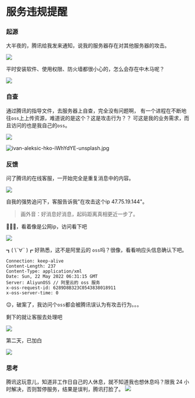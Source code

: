 # 服务违规提醒

### 起源

大半夜的，腾讯给我发来通知，说我的服务器存在对其他服务器的攻击。

![](https://fudongdong-statics.oss-cn-beijing.aliyuncs.com/images/20220522/f491a1eeca17497f90f6ce4a0ee6fba8.png?x-oss-process=style/z.wiki)

平时安装软件、使用权限、防火墙都很小心的，怎么会存在中木马呢？

![](https://fudongdong-statics.oss-cn-beijing.aliyuncs.com/images/20220522/62c5231d5e204fe1af559f3a43589106.png?x-oss-process=style/z.wiki)

### 自查

通过腾讯的指导文件，去服务器上自查，完全没有问题啊，
有一个进程在不断地往`oss`上上传资源，难道说的是这个？这是攻击行为？？
可这是我的业务需求，而且访问的也是我自己的`oss`。

![](https://fudongdong-statics.oss-cn-beijing.aliyuncs.com/images/20220529/dc938ef17c114c74af21343c3521d700.png?x-oss-process=image/resize,w_800/quality,q_80)

![ivan-aleksic-hko-iWhYdYE-unsplash.jpg](https://fudongdong-statics.oss-cn-beijing.aliyuncs.com/images/20220522/5a0d69a1ead64e91b34aa886eebe0dd7.jpg?x-oss-process=style/z.wiki)

### 反馈

问了腾讯的在线客服，一开始完全是重复消息中的内容。

![](https://fudongdong-statics.oss-cn-beijing.aliyuncs.com/images/20220522/1d4021c2998f41459995d8fb98d2a463.png?x-oss-process=style/z.wiki)


自我的强势追问下，客服告诉我"在攻击这个ip 47.75.19.144"。

> 画外音：好消息好消息，起码距离真相更近一步了。


🤔🤔🤔，看着像是公网ip，访问看下吧

![](https://fudongdong-statics.oss-cn-beijing.aliyuncs.com/images/20220522/c2e4b46f50344907aef462030b23b627.png?x-oss-process=style/z.wiki)

┓( \´∀\` )┏ 好熟悉，这不是阿里云的 `oss`吗？很像，看看响应头信息确认下吧。

```text
Connection: keep-alive
Content-Length: 237
Content-Type: application/xml
Date: Sun, 22 May 2022 06:31:15 GMT
Server: AliyunOSS // 阿里云的 oss 服务
x-oss-request-id: 6289D8B323C0543838018911
x-oss-server-time: 0
```

😌，破案了，我访问个`oss`都会被腾讯误认为有攻击行为。。。


剩下的就让客服去处理吧

![](https://fudongdong-statics.oss-cn-beijing.aliyuncs.com/images/20220522/72cf3b8bbabe41b68dee15c0bf1b042d.png?x-oss-process=style/z.wiki)

第二天，已加白

![](https://z.wiki/autoupload/2022-05-23/68263010801b4859bd8c482480cf8bfc.image.png)

### 思考

腾讯这玩意儿，知道非工作日自己的人休息，就不知道我也想休息吗？限我 24 小时解决，否则暂停服务，结果是误判，腾讯打脸了。
![](https://fudongdong-statics.oss-cn-beijing.aliyuncs.com/images/20220522/298c71aa089c4a23a3c965a223958fff.png?x-oss-process=style/z.wiki)



